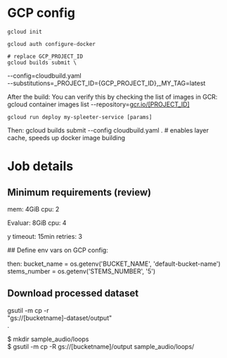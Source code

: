 # GCP config
	gcloud init

	gcloud auth configure-docker

	# replace GCP_PROJECT_ID	
	gcloud builds submit \
  --config=cloudbuild.yaml \
  --substitutions=_PROJECT_ID={GCP_PROJECT_ID},_MY_TAG=latest

After the build:
You can verify this by checking the list of images in GCR:
	gcloud container images list --repository=[gcr.io/[PROJECT_ID]](http://gcr.io/%5BPROJECT_ID%5D)


	gcloud run deploy my-spleeter-service [params]

Then:
	gcloud builds submit --config cloudbuild.yaml . # enables layer cache, speeds up docker image building


# Job details

## Minimum requirements (review)

mem: 4GiB
cpu: 2

Evaluar: 8GiB
cpu: 4

y timeout: 15min
retries: 3

## Define env vars on GCP config:

then:
	bucket_name = os.getenv('BUCKET_NAME', 'default-bucket-name')
	stems_number = os.getenv('STEMS_NUMBER', '5')


## Download processed dataset
gsutil -m cp -r \
  "gs://[bucketname]-dataset/output" \
  .


$ mkdir sample_audio/loops           
$ gsutil -m cp -R gs://[bucketname]/output sample_audio/loops/    
